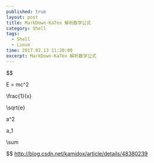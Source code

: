 ```yaml
---
published: true
layout: post
title: MarkDown-KaTex 解析数学公式
category: Shell
tags: 
  - Shell
  - Linux
time: 2017.02.13 11:20:00
excerpt: MarkDown-KaTex 解析数学公式
---
```



$$

E = mc^2

\frac{1}{x}

\sqrt{e}

a^2

a_1

\sum

$$
http://blog.csdn.net/kamidox/article/details/48380239